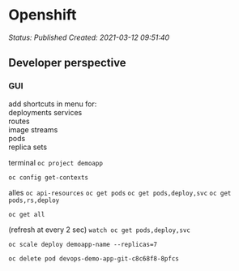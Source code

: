 # Openshift

_Status: Published_
_Created: 2021-03-12 09:51:40_

## Developer perspective

### GUI
add shortcuts in menu for:  
deployments 
services  
routes  
image streams  
pods  
replica sets  


terminal
```oc project demoapp```

```oc config get-contexts```

alles
```oc api-resources```
```oc get pods```
```oc get pods,deploy,svc```
```oc get pods,rs,deploy```

```oc get all```

(refresh at every 2 sec)
```watch oc get pods,deploy,svc```

```oc scale deploy demoapp-name --replicas=7```

```oc delete pod devops-demo-app-git-c8c68f8-8pfcs```